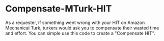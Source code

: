 # Compensate-MTurk-HIT
As a requester, if something went wrong with your HIT on Amazon Mechanical Turk, turkers would ask you to compensate their wasted time and effort. You can simple use this code to create a "Compensate HIT".
